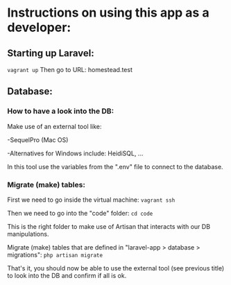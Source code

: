 # Instructions on using this app as a developer:

## Starting up Laravel:
`vagrant up`
Then go to URL: homestead.test


## Database:

### How to have a look into the DB:
Make use of an external tool like:

-SequelPro (Mac OS)

-Alternatives for Windows include: HeidiSQL, ...


In this tool use the variables from the ".env" file to connect to the database.

### Migrate (make) tables:
First we need to go inside the virtual machine:
`vagrant ssh`

Then we need to go into the "code" folder:
`cd code`

This is the right folder to make use of Artisan that interacts with our DB manipulations.

Migrate (make) tables that are defined in "laravel-app > database > migrations":
`php artisan migrate`

That's it, you should now be able to use the external tool (see previous title) to look into the DB and confirm if all is ok.